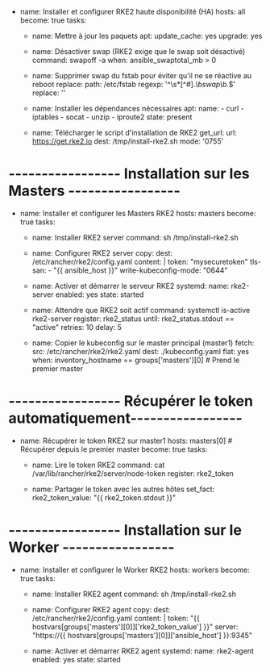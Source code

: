 - name: Installer et configurer RKE2 haute disponibilité (HA)
  hosts: all
  become: true
  tasks:

    - name: Mettre à jour les paquets
      apt:
        update_cache: yes
        upgrade: yes

    - name: Désactiver swap (RKE2 exige que le swap soit désactivé)
      command: swapoff -a
      when: ansible_swaptotal_mb > 0

    - name: Supprimer swap du fstab pour éviter qu'il ne se réactive au reboot
      replace:
        path: /etc/fstab
        regexp: '^\s*[^#].*\bswap\b.*$'
        replace: ''

    - name: Installer les dépendances nécessaires
      apt:
        name:
          - curl
          - iptables
          - socat
          - unzip
          - iproute2
        state: present

    - name: Télécharger le script d'installation de RKE2
      get_url:
        url: https://get.rke2.io
        dest: /tmp/install-rke2.sh
        mode: '0755'

# ----------------- Installation sur les Masters -----------------
- name: Installer et configurer les Masters RKE2
  hosts: masters
  become: true
  tasks:

    - name: Installer RKE2 server
      command: sh /tmp/install-rke2.sh

    - name: Configurer RKE2 server
      copy:
        dest: /etc/rancher/rke2/config.yaml
        content: |
          token: "mysecuretoken"
          tls-san:
            - "{{ ansible_host }}"
          write-kubeconfig-mode: "0644"

    - name: Activer et démarrer le serveur RKE2
      systemd:
        name: rke2-server
        enabled: yes
        state: started

    - name: Attendre que RKE2 soit actif
      command: systemctl is-active rke2-server
      register: rke2_status
      until: rke2_status.stdout == "active"
      retries: 10
      delay: 5

    - name: Copier le kubeconfig sur le master principal (master1)
      fetch:
        src: /etc/rancher/rke2/rke2.yaml
        dest: ./kubeconfig.yaml
        flat: yes
      when: inventory_hostname == groups['masters'][0]  # Prend le premier master

# ----------------- Récupérer le token automatiquement-----------------
- name: Récupérer le token RKE2 sur master1
  hosts: masters[0]  # Récupérer depuis le premier master
  become: true
  tasks:

    - name: Lire le token RKE2
      command: cat /var/lib/rancher/rke2/server/node-token
      register: rke2_token

    - name: Partager le token avec les autres hôtes
      set_fact:
        rke2_token_value: "{{ rke2_token.stdout }}"

# ----------------- Installation sur le Worker -----------------
- name: Installer et configurer le Worker RKE2
  hosts: workers
  become: true
  tasks:

    - name: Installer RKE2 agent
      command: sh /tmp/install-rke2.sh

    - name: Configurer RKE2 agent
      copy:
        dest: /etc/rancher/rke2/config.yaml
        content: |
          token: "{{ hostvars[groups['masters'][0]]['rke2_token_value'] }}"
          server: "https://{{ hostvars[groups['masters'][0]]['ansible_host'] }}:9345"

    - name: Activer et démarrer RKE2 agent
      systemd:
        name: rke2-agent
        enabled: yes
        state: started

